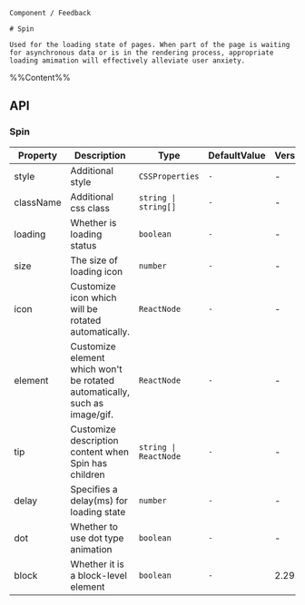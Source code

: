 `````
Component / Feedback

# Spin

Used for the loading state of pages. When part of the page is waiting for asynchronous data or is in the rendering process, appropriate loading amimation will effectively alleviate user anxiety.
`````

%%Content%%

## API

### Spin

|Property|Description|Type|DefaultValue|Version|
|---|---|---|---|---|
|style|Additional style|`CSSProperties`|`-`|-|
|className|Additional css class|`string \| string[]`|`-`|-|
|loading|Whether is loading status|`boolean`|`-`|-|
|size|The size of loading icon|`number`|`-`|-|
|icon|Customize icon which will be rotated automatically.|`ReactNode`|`-`|-|
|element|Customize element which won't be rotated automatically, such as image/gif.|`ReactNode`|`-`|-|
|tip|Customize description content when Spin has children|`string \| ReactNode`|`-`|-|
|delay|Specifies a delay(ms) for loading state|`number`|`-`|-|
|dot|Whether to use dot type animation|`boolean`|`-`|-|
|block|Whether it is a block-level element|`boolean`|`-`|2.29.0|
